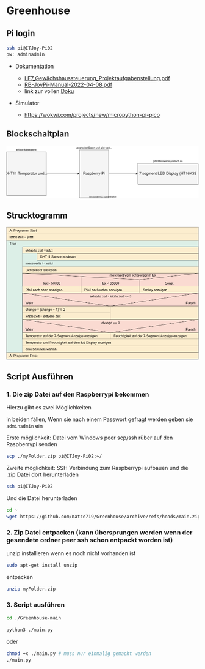 # Greenhouse

## Pi login
```sh
ssh pi@ITJoy-Pi02
pw: adminadmin
```

- Dokumentation
    - [LF7_Gewächshaussteuerung_Projektaufgabenstellung.pdf](./Doc/LF7_Gewächshaussteuerung_Projektaufgabenstellung.pdf)
    - [RB-JoyPi-Manual-2022-04-08.pdf](./Doc/RB-JoyPi-Manual-2022-04-08.pdf)
    - link zur vollen [Doku](link)

- Simulator
    - https://wokwi.com/projects/new/micropython-pi-pico

## Blockschaltplan
![Blockschaltplan](./Doc/Blockschaltplan.svg)

## Strucktogramm
![Strucktogramm](./Doc/struktog_v2.1.png)

## Script Ausführen

### 1. Die zip Datei auf den Raspberrypi bekommen

Hierzu gibt es zwei Möglichkeiten

in beiden fällen, Wenn sie nach einem Passwort gefragt werden geben sie `adminadmin` ein

Erste möglichkeit: Datei vom Windows peer scp/ssh rüber auf den Raspberrypi senden

```sh
scp ./myFolder.zip pi@ITJoy-Pi02:~/
```

Zweite möglichkeit: SSH Verbindung zum Raspberrypi aufbauen und die .zip Datei dort herunterladen

```sh
ssh pi@ITJoy-Pi02
```

Und die Datei herunterladen
```sh
cd ~
wget https://github.com/Katze719/Greenhouse/archive/refs/heads/main.zip
```

### 2. Zip Datei entpacken (kann übersprungen werden wenn der gesendete ordner peer ssh schon entpackt worden ist)

unzip installieren wenn es noch nicht vorhanden ist
```sh
sudo apt-get install unzip
```

entpacken
```sh
unzip myFolder.zip
```

### 3. Script ausführen

```sh
cd ./Greenhouse-main
```

```sh
python3 ./main.py
```
oder
```sh
chmod +x ./main.py # muss nur einmalig gemacht werden
./main.py
```
